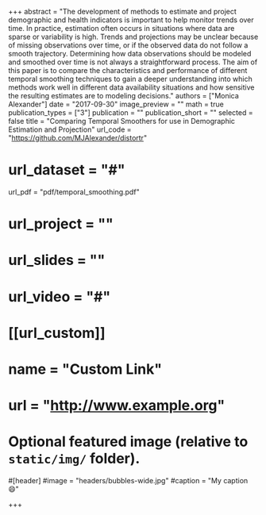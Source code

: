 +++
abstract = "The development of methods to estimate and project demographic and health indicators is important to help monitor trends over time. In practice, estimation often occurs in situations where data are sparse or variability is high. Trends and projections may be unclear because of missing observations over time, or if the observed data do not follow a smooth trajectory. Determining how data observations should be modeled and smoothed over time is not always a straightforward process. The aim of this paper is to compare the characteristics and performance of different temporal smoothing techniques to gain a deeper understanding into which methods work well in different data availability situations and how sensitive the resulting estimates are to modeling decisions."
authors = ["Monica Alexander"]
date = "2017-09-30"
image_preview = ""
math = true
publication_types = ["3"]
publication = ""
publication_short = ""
selected = false
title = "Comparing Temporal Smoothers for use in Demographic Estimation and Projection"
url_code = "https://github.com/MJAlexander/distortr"
# url_dataset = "#"
url_pdf = "pdf/temporal_smoothing.pdf"
# url_project = ""
# url_slides = ""
# url_video = "#"

# [[url_custom]]
# name = "Custom Link"
# url = "http://www.example.org"

# Optional featured image (relative to `static/img/` folder).
#[header]
#image = "headers/bubbles-wide.jpg"
#caption = "My caption :smile:"

+++

